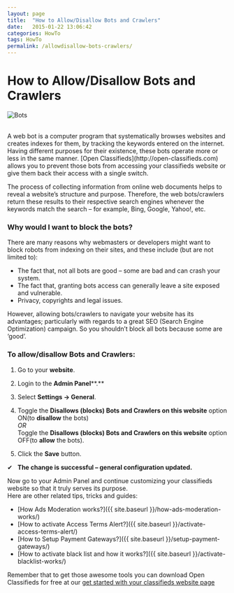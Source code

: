 ```yaml
---
layout: page
title:  "How to Allow/Disallow Bots and Crawlers"
date:   2015-01-22 13:06:42
categories: HowTo
tags: HowTo
permalink: /allowdisallow-bots-crawlers/
---
```

# How to Allow/Disallow Bots and Crawlers

![Bots](http://open-classifieds.com/wp-content/uploads/2015/01/1280x853xlock-and-key-367696_1280.jpg.pagespeed.ic.YSkTYWBoD_.jpg) 

<br>
A web bot is a computer program that systematically browses websites and creates indexes for them, by tracking the keywords entered on the internet. Having different purposes for their existence, these bots operate more or less in the same manner. [Open Classifieds](http://open-classifieds.com) allows you to prevent those bots from accessing your classifieds website or give them back their access with a single switch.

The process of collecting information from online web documents helps to reveal a website’s structure and purpose. Therefore, the web bots/crawlers return these results to their respective search engines whenever the keywords match the search – for example, Bing, Google, Yahoo!, etc.

### Why would I want to block the bots?

There are many reasons why webmasters or developers might want to block robots from indexing on their sites, and these include (but are not limited to): 

* The fact that, not all bots are good – some are bad and can crash your system.
* The fact that, granting bots access can generally leave a site exposed and vulnerable.
* Privacy, copyrights and legal issues.

However, allowing bots/crawlers to navigate your website has its advantages; particularly with regards to a great SEO (Search Engine Optimization) campaign. So you shouldn’t block all bots because some are ‘good’. 

### To allow/disallow Bots and Crawlers:

1. Go to your **website**.
2. Login to the **Admin Panel****.**
3. Select **Settings -> General**.
4. Toggle the **Disallows (blocks) Bots and Crawlers on this website** option ON(to **disallow** the bots)  
*OR*  
Toggle the **Disallows (blocks) Bots and Crawlers on this website** option OFF(to **allow** the bots).

5. Click the **Save** button.

✔   **The change is successful – general configuration updated.** 

Now go to your Admin Panel and continue customizing your classifieds website so that it truly serves its purpose.  
Here are other related tips, tricks and guides: 

* [How Ads Moderation works?]({{ site.baseurl }}/how-ads-moderation-works/)
* [How to activate Access Terms Alert?]({{ site.baseurl }}/activate-access-terms-alert/)
* [How to Setup Payment Gateways?]({{ site.baseurl }}/setup-payment-gateways/)
* [How to activate black list and how it works?]({{ site.baseurl }}/activate-blacklist-works/)

Remember that to get those awesome tools you can download Open Classifieds for free at our [get started with your classifieds website page](http://open-classifieds.com/download/)


<!--title: How to Allow/Disallow Bots and Crawlers
link: http://open-classifieds.com/2015/01/22/allowdisallow-bots-crawlers/
author: Tana
description: 
post_id: 22968
created: 2015/01/22 14:06:42
created_gmt: 2015/01/22 13:06:42
comment_status: open
post_name: allowdisallow-bots-crawlers
status: publish
post_type: post-->
